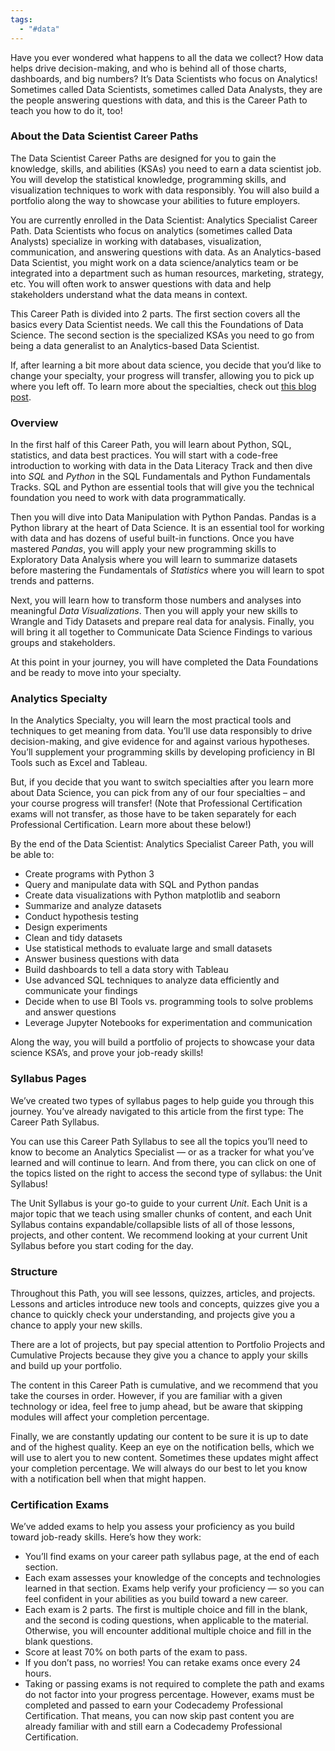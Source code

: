 ```yaml
---
tags:
  - "#data"
---
```




Have you ever wondered what happens to all the data we collect? How data helps drive decision-making, and who is behind all of those charts, dashboards, and big numbers? It’s Data Scientists who focus on Analytics! Sometimes called Data Scientists, sometimes called Data Analysts, they are the people answering questions with data, and this is the Career Path to teach you how to do it, too!

### About the Data Scientist Career Paths

The Data Scientist Career Paths are designed for you to gain the knowledge, skills, and abilities (KSAs) you need to earn a data scientist job. You will develop the statistical knowledge, programming skills, and visualization techniques to work with data responsibly. You will also build a portfolio along the way to showcase your abilities to future employers.

You are currently enrolled in the Data Scientist: Analytics Specialist Career Path. Data Scientists who focus on analytics (sometimes called Data Analysts) specialize in working with databases, visualization, communication, and answering questions with data. As an Analytics-based Data Scientist, you might work on a data science/analytics team or be integrated into a department such as human resources, marketing, strategy, etc. You will often work to answer questions with data and help stakeholders understand what the data means in context.

This Career Path is divided into 2 parts. The first section covers all the basics every Data Scientist needs. We call this the Foundations of Data Science. The second section is the specialized KSAs you need to go from being a data generalist to an Analytics-based Data Scientist.

If, after learning a bit more about data science, you decide that you’d like to change your specialty, your progress will transfer, allowing you to pick up where you left off. To learn more about the specialties, check out [this blog post](https://www.codecademy.com/resources/blog/new-and-improved-data-scientist-career-path/).

### Overview

In the first half of this Career Path, you will learn about Python, SQL, statistics, and data best practices. You will start with a code-free introduction to working with data in the Data Literacy Track and then dive into _SQL_ and _Python_ in the SQL Fundamentals and Python Fundamentals Tracks. SQL and Python are essential tools that will give you the technical foundation you need to work with data programmatically.

Then you will dive into Data Manipulation with Python Pandas. Pandas is a Python library at the heart of Data Science. It is an essential tool for working with data and has dozens of useful built-in functions. Once you have mastered _Pandas_, you will apply your new programming skills to Exploratory Data Analysis where you will learn to summarize datasets before mastering the Fundamentals of _Statistics_ where you will learn to spot trends and patterns.

Next, you will learn how to transform those numbers and analyses into meaningful _Data Visualizations_. Then you will apply your new skills to Wrangle and Tidy Datasets and prepare real data for analysis. Finally, you will bring it all together to Communicate Data Science Findings to various groups and stakeholders.

At this point in your journey, you will have completed the Data Foundations and be ready to move into your specialty.

### Analytics Specialty

In the Analytics Specialty, you will learn the most practical tools and techniques to get meaning from data. You’ll use data responsibly to drive decision-making, and give evidence for and against various hypotheses. You’ll supplement your programming skills by developing proficiency in BI Tools such as Excel and Tableau.

But, if you decide that you want to switch specialties after you learn more about Data Science, you can pick from any of our four specialties – and your course progress will transfer! (Note that Professional Certification exams will not transfer, as those have to be taken separately for each Professional Certification. Learn more about these below!)

By the end of the Data Scientist: Analytics Specialist Career Path, you will be able to:

- Create programs with Python 3
- Query and manipulate data with SQL and Python pandas
- Create data visualizations with Python matplotlib and seaborn
- Summarize and analyze datasets
- Conduct hypothesis testing
- Design experiments
- Clean and tidy datasets
- Use statistical methods to evaluate large and small datasets
- Answer business questions with data
- Build dashboards to tell a data story with Tableau
- Use advanced SQL techniques to analyze data efficiently and communicate your findings
- Decide when to use BI Tools vs. programming tools to solve problems and answer questions
- Leverage Jupyter Notebooks for experimentation and communication

Along the way, you will build a portfolio of projects to showcase your data science KSA’s, and prove your job-ready skills!

### Syllabus Pages

We’ve created two types of syllabus pages to help guide you through this journey. You’ve already navigated to this article from the first type: The Career Path Syllabus.

You can use this Career Path Syllabus to see all the topics you’ll need to know to become an Analytics Specialist — or as a tracker for what you’ve learned and will continue to learn. And from there, you can click on one of the topics listed on the right to access the second type of syllabus: the Unit Syllabus!

The Unit Syllabus is your go-to guide to your current _Unit_. Each Unit is a major topic that we teach using smaller chunks of content, and each Unit Syllabus contains expandable/collapsible lists of all of those lessons, projects, and other content. We recommend looking at your current Unit Syllabus before you start coding for the day.

### Structure

Throughout this Path, you will see lessons, quizzes, articles, and projects. Lessons and articles introduce new tools and concepts, quizzes give you a chance to quickly check your understanding, and projects give you a chance to apply your new skills.

There are a lot of projects, but pay special attention to Portfolio Projects and Cumulative Projects because they give you a chance to apply your skills and build up your portfolio.

The content in this Career Path is cumulative, and we recommend that you take the courses in order. However, if you are familiar with a given technology or idea, feel free to jump ahead, but be aware that skipping modules will affect your completion percentage.

Finally, we are constantly updating our content to be sure it is up to date and of the highest quality. Keep an eye on the notification bells, which we will use to alert you to new content. Sometimes these updates might affect your completion percentage. We will always do our best to let you know with a notification bell when that might happen.

### Certification Exams

We’ve added exams to help you assess your proficiency as you build toward job-ready skills. Here’s how they work:

- You’ll find exams on your career path syllabus page, at the end of each section.
- Each exam assesses your knowledge of the concepts and technologies learned in that section. Exams help verify your proficiency — so you can feel confident in your abilities as you build toward a new career.
- Each exam is 2 parts. The first is multiple choice and fill in the blank, and the second is coding questions, when applicable to the material. Otherwise, you will encounter additional multiple choice and fill in the blank questions.
- Score at least 70% on both parts of the exam to pass.
- If you don’t pass, no worries! You can retake exams once every 24 hours.
- Taking or passing exams is not required to complete the path and exams do not factor into your progress percentage. However, exams must be completed and passed to earn your Codecademy Professional Certification. That means, you can now skip past content you are already familiar with and still earn a Codecademy Professional Certification.